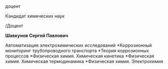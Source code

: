 доцент

Кандидат химических наук

/Доцент

**Шавкунов Сергей Павлович**

Автоматизация электрохимических исследований
	*Коррозионный мониторинг трубопроводного транспорта
	*Теория коррозионных процессов
	*Физическая химия. Химическая кинетика
	*Физическая химия. Химическая термодинамика
	*Физическая химия. Электрохимия